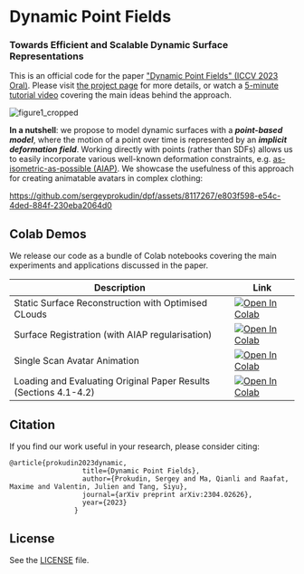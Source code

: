 # Dynamic Point Fields

### Towards Efficient and Scalable Dynamic Surface Representations

This is an official code for the paper ["Dynamic Point Fields" (ICCV 2023 Oral)](https://arxiv.org/abs/2304.02626). Please visit [the project page](https://sergeyprokudin.github.io/dpf/) for more details, or watch a [5-minute tutorial video](https://www.youtube.com/watch?v=i-9eAgS8HEA) covering the main ideas behind the approach.

![figure1_cropped](https://github.com/sergeyprokudin/dpf/assets/8117267/006231a6-5c2c-4a27-b492-48758f200852)


**In a nutshell**: we propose to model dynamic surfaces with a _**point-based model**_, where the motion of a point over time is represented by an _**implicit deformation field**_. Working directly with points (rather than SDFs) allows us to easily incorporate various well-known deformation constraints, e.g. [as-isometric-as-possible (AIAP)](http://graphics.stanford.edu/~niloy/research/shape_space/shape_space_sig_07.html). We showcase the usefulness of this approach for creating animatable avatars in complex clothing:



https://github.com/sergeyprokudin/dpf/assets/8117267/e803f598-e54c-4ded-884f-230eba2064d0



## Colab Demos

We release our code as a bundle of Colab notebooks covering the main experiments and applications discussed in the paper.

| Description      | Link |
| ----------- | ----------- |
| Static Surface Reconstruction with Optimised CLouds| [![Open In Colab](https://colab.research.google.com/assets/colab-badge.svg)](https://colab.research.google.com/github//sergeyprokudin/smplpix/blob/main/colab_notebooks/Convert_Video_to_SMPLpix_Dataset.ipynb)|
| Surface Registration (with AIAP regularisation) | [![Open In Colab](https://colab.research.google.com/assets/colab-badge.svg)](https://colab.research.google.com/github/sergeyprokudin/smplpix/blob/main/colab_notebooks/SMPLpix_training.ipynb)|
| Single Scan Avatar Animation| [![Open In Colab](https://colab.research.google.com/assets/colab-badge.svg)](https://colab.research.google.com/github/sergeyprokudin/smplpix/blob/main/colab_notebooks/SMPLpix_training.ipynb)|
| Loading and Evaluating Original Paper Results (Sections 4.1-4.2) | [![Open In Colab](https://colab.research.google.com/assets/colab-badge.svg)](https://colab.research.google.com/github/sergeyprokudin/smplpix/blob/main/colab_notebooks/SMPLpix_training.ipynb)|


## Citation

If you find our work useful in your research, please consider citing:

```
@article{prokudin2023dynamic,
                  title={Dynamic Point Fields},
                  author={Prokudin, Sergey and Ma, Qianli and Raafat, Maxime and Valentin, Julien and Tang, Siyu},
                  journal={arXiv preprint arXiv:2304.02626},
                  year={2023}
                }
```

## License

See the [LICENSE](https://github.com/sergeyprokudin/dpf/blob/main/LICENSE) file.
